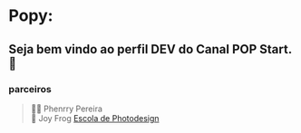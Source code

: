 # Popy:
## Seja bem vindo ao perfil DEV do Canal POP Start. 👋
### parceiros
> 🙎‍♂️ Phenrry Pereira <br>
> 🐸 Joy Frog
<a href=[www.youtube.com](https://www.youtube.com/@escoladephotodesign/videos)>Escola de Photodesign</a>
<!--
**Vinicius-PyDev/Vinicius-PyDev** is a ✨ _special_ ✨ repository because its `README.md` (this file) appears on your GitHub profile.

Here are some ideas to get you started:

- 🔭 Teste de custom
- 🌱 I’m currently learning ...
- 👯 I’m looking to collaborate on ...
- 🤔 I’m looking for help with ...
- 💬 Ask me about ...
- 📫 How to reach me: ...
- 😄 Pronouns: ...
- ⚡ Fun fact: ...
-->
